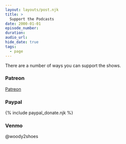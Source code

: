 ```yaml
---
layout: layouts/post.njk
title: >
  Support the Podcasts
date: 2000-01-01
episode_number:
duration:
audio_url:
hide_date: true
tags:
  - page
---
```


There are a number of ways you can support the shows.

### Patreon

[Patreon](https://www.patreon.com/devchattv)

### Paypal

{% include paypal_donate.njk %}

### Venmo

@woody2shoes
